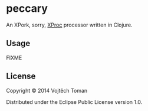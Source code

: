 # peccary

An XPork, sorry, [XProc][] processor written in Clojure.

[XProc]: http://www.w3.org/TR/xproc/ 

## Usage

FIXME

## License

Copyright © 2014 Vojtěch Toman

Distributed under the Eclipse Public License version 1.0.
